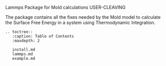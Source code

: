 Lammps Package for Mold calculations USER-CLEAVING

The package contains all the fixes needed by the Mold model to calculate the Surface Free Energy in a system using Thermodynamic Integration.


```{eval-rst}
.. toctree::
   :caption: Table of Contents
   :maxdepth: 2
   
   install.md
   lammps.md
   example.md
```

